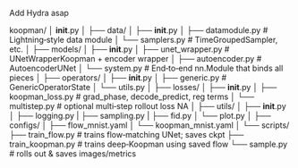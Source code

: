 Add Hydra asap

koopman/
│   __init__.py
│
├── data/
│   ├── __init__.py
│   ├── datamodule.py      # Lightning‑style data module
│   └── samplers.py        # TimeGroupedSampler, etc.
│
├── models/
│   ├── __init__.py
│   ├── unet_wrapper.py    # UNetWrapperKoopman + encoder wrapper
│   ├── autoencoder.py     # AutoencoderUNet
│   └── system.py          # End‑to‑end nn.Module that binds all pieces
│
├── operators/
│   ├── __init__.py
│   ├── generic.py         # GenericOperatorState
│   └── utils.py
│
├── losses/
│   ├── __init__.py
│   ├── koopman_loss.py    # grad_phase, decode_predict, reg terms
│   └── multistep.py       # optional multi‑step rollout loss NA
│
├── utils/
│   ├── __init__.py
│   ├── logging.py
|   ├── sampling.py
|   ├── fid.py
│   └── plot.py
│
├── configs/
│   ├── flow_mnist.yaml
│   └── koopman_mnist.yaml
│
└── scripts/
    ├── train_flow.py      # trains flow‑matching UNet; saves ckpt
    ├── train_koopman.py   # trains deep‑Koopman using saved flow
    └── sample.py          # rolls out & saves images/metrics